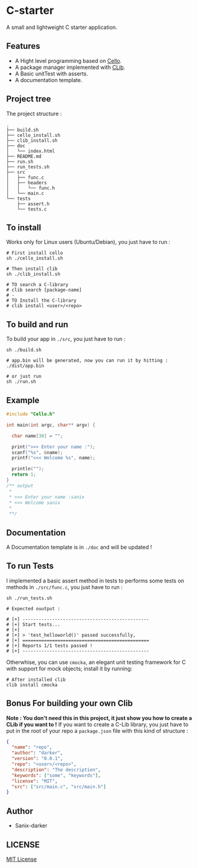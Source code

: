 # C-starter

A small and lightweight C starter application.

## Features

- A Hight level programming based on [Cello](http://libcello.org/learn).
- A package manager implemented with [CLib](https://github.com/clibs/clib).
- A Basic unitTest with asserts.
- A documentation template.

## Project tree

The project structure :
```shell
.
├── build.sh
├── cello_install.sh
├── clib_install.sh
├── doc
│   └── index.html
├── README.md
├── run.sh
├── run_tests.sh
├── src
│   ├── func.c
│   ├── headers
│   │   └── func.h
│   └── main.c
└── tests
    ├── assert.h
    └── tests.c
```

## To install

Works only for Linux users (Ubuntu/Debian), you just have to run : 
```shell
# First install cello
sh ./cello_install.sh

# Then install clib
sh ./clib_install.sh

# TO search a C-library
# clib search [package-name]
# -
# TO Install the C-library
# clib install <user>/<repo>
```

## To build and run

To build your app in `./src`, you just have to run :
```shell
sh ./build.sh

# app.bin will be generated, now you can run it by hitting :
./dist/app.bin

# or just run 
sh ./run.sh
```

## Example

```c
#include "Cello.h"

int main(int argc, char** argv) {

  char name[30] = "";

  print(">>> Enter your name :");
  scanf("%s", &name);
  printf("<<< Welcome %s", name);

  println("");
  return 1;
}
/** output
 * 
 * >>> Enter your name :sanix
 * <<< Welcome sanix
 *
 **/
```

## Documentation

A Documentation template is in `./doc` and will be updated !


## To run Tests

I implemented a basic assert method in tests to performs some tests on methods in `./src/func.c`, you just have to run :
```shell
sh ./run_tests.sh

# Expected ouutput :

# [+] -----------------------------------------------
# [+] Start tests...
# [+] 
# [+] > 'test_helloworld()' passed successfully,
# [+] ===============================================
# [+] Reports 1/1 tests passed !
# [+] -----------------------------------------------
```

Otherwhise, you can use `cmocka`, an elegant unit testing framework for C with support for mock objects; install it by running:
```shell
# After installed clib
clib install cmocka
```

## Bonus For building your own Clib

**Note : You don't need this in this project, it just show you how to create a CLib if you want to !**
If you want to create a C-Lib library, you just have to put in the root of your repo a `package.json` file with this kind of structure : 
```json
{
  "name": "repo",
  "author": "darker",
  "version": "0.0.1",
  "repo": "<user>/<repo>",
  "description": "The description",
  "keywords": ["some", "keywords"],
  "license": "MIT",
  "src": ["src/main.c", "src/main.h"]
}
```

## Author

- Sanix-darker

## LICENSE

[MIT License](https://github.com/Sanix-Darker/c-starter/blob/master/LICENSE)
